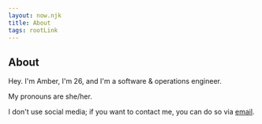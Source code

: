 ```yaml
---
layout: now.njk
title: About
tags: rootLink
---
```


## About

Hey. I'm Amber, I'm 26, and I'm a software & operations engineer.

My pronouns are she/her.

I don't use social media; if you want to contact me, you can do so via [email][1].

[1]: mailto:hello@amber.vision
